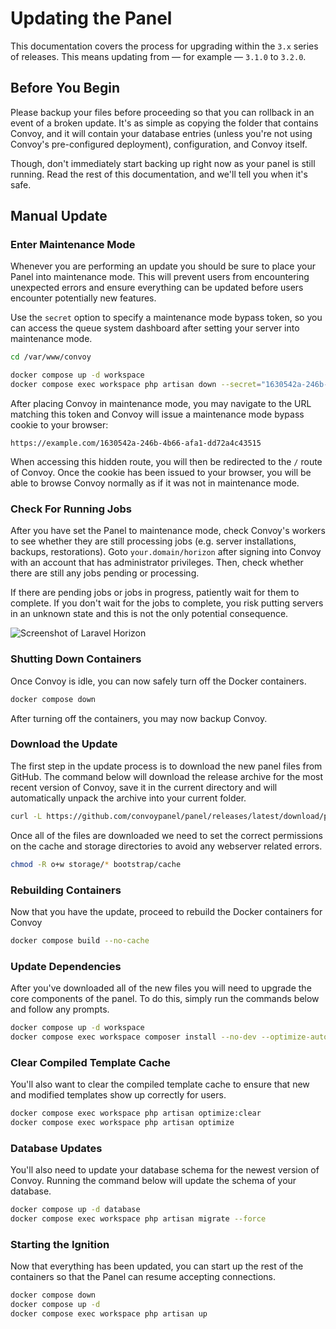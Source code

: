 # Updating the Panel

This documentation covers the process for upgrading within the `3.x` series of releases. This means updating from — for example — `3.1.0` to `3.2.0`.

## Before You Begin

Please backup your files before proceeding so that you can rollback in an event of a broken update. It's as simple as copying the folder that contains Convoy, and it will contain your database entries (unless you're not using Convoy's pre-configured deployment), configuration, and Convoy itself.

Though, don't immediately start backing up right now as your panel is still running. Read the rest of this documentation, and we'll tell you when it's safe.

## Manual Update

### Enter Maintenance Mode

Whenever you are performing an update you should be sure to place your Panel into maintenance mode. This will prevent users from encountering unexpected errors and ensure everything can be updated before users encounter potentially new features.

Use the `secret` option to specify a maintenance mode bypass token, so you can access the queue system dashboard after setting your server into maintenance mode.

```sh
cd /var/www/convoy

docker compose up -d workspace
docker compose exec workspace php artisan down --secret="1630542a-246b-4b66-afa1-dd72a4c43515"
```

After placing Convoy in maintenance mode, you may navigate to the URL matching this token and Convoy will issue a maintenance mode bypass cookie to your browser:
```
https://example.com/1630542a-246b-4b66-afa1-dd72a4c43515
```
When accessing this hidden route, you will then be redirected to the `/` route of Convoy. Once the cookie has been issued to your browser, you will be able to browse Convoy normally as if it was not in maintenance mode.

### Check For Running Jobs

After you have set the Panel to maintenance mode, check Convoy's workers to see whether they are still processing jobs (e.g. server installations, backups, restorations). Goto `your.domain/horizon` after signing into Convoy with an account that has administrator privileges. Then, check whether there are still any jobs pending or processing.

If there are pending jobs or jobs in progress, patiently wait for them to complete. If you don't wait for the jobs to complete, you risk putting servers in an unknown state and this is not the only potential consequence.

![Screenshot of Laravel Horizon](https://imgur.com/5DAn80H.png)

### Shutting Down Containers

Once Convoy is idle, you can now safely turn off the Docker containers.

```sh
docker compose down
```

After turning off the containers, you may now backup Convoy.

### Download the Update

The first step in the update process is to download the new panel files from GitHub. The command below will download the release archive for the most recent version of Convoy, save it in the current directory and will automatically unpack the archive into your current folder.

```sh
curl -L https://github.com/convoypanel/panel/releases/latest/download/panel.tar.gz | tar -xzv
```

Once all of the files are downloaded we need to set the correct permissions on the cache and storage directories to avoid any webserver related errors.

```sh
chmod -R o+w storage/* bootstrap/cache
```

### Rebuilding Containers

Now that you have the update, proceed to rebuild the Docker containers for Convoy

```sh
docker compose build --no-cache
```

### Update Dependencies

After you've downloaded all of the new files you will need to upgrade the core components of the panel. To do this, simply run the commands below and follow any prompts.

```sh
docker compose up -d workspace
docker compose exec workspace composer install --no-dev --optimize-autoloader
```

### Clear Compiled Template Cache

You'll also want to clear the compiled template cache to ensure that new and modified templates show up correctly for users.

```sh
docker compose exec workspace php artisan optimize:clear
docker compose exec workspace php artisan optimize
```

### Database Updates

You'll also need to update your database schema for the newest version of Convoy. Running the command below will update the schema of your database.

```sh
docker compose up -d database
docker compose exec workspace php artisan migrate --force
```

### Starting the Ignition

Now that everything has been updated, you can start up the rest of the containers so that the Panel can resume accepting connections.

```sh
docker compose down
docker compose up -d
docker compose exec workspace php artisan up
```
